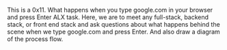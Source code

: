 This is a 0x11. What happens when you type google.com in your browser and press Enter ALX task.
Here, we are to meet any full-stack, backend stack, or front end stack and ask questions about what happens behind the scene when we type google.com and press Enter.
And also draw a diagram of the process flow.
